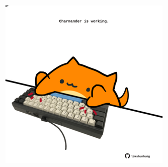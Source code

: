 <!-- built at 18/12/2024, 19:00:52 UTC -->
<p align="center">
  <img width="500" height="500" src="./ReadmeImage.svg">
</p>

